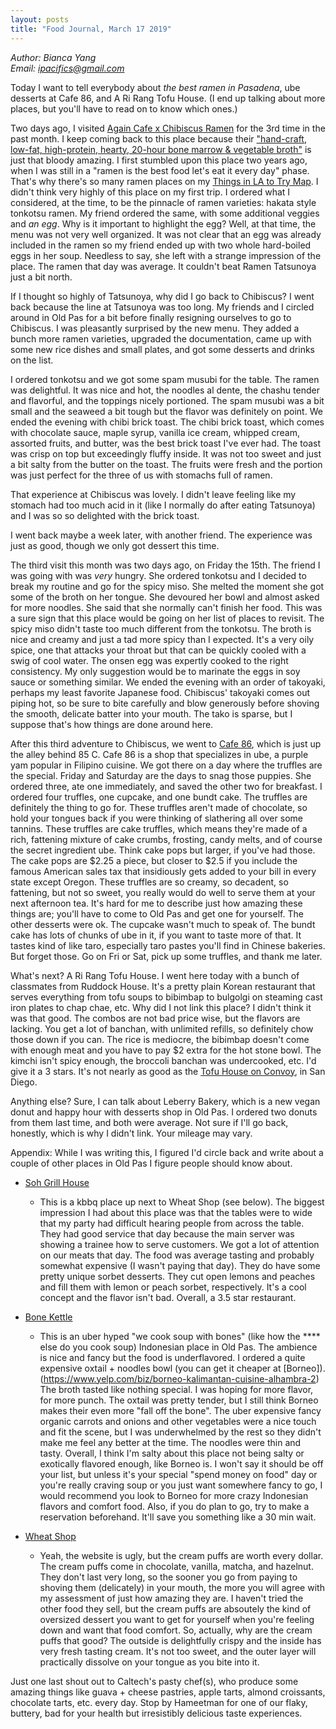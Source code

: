 ```yaml
---
layout: posts
title: "Food Journal, March 17 2019"
---
```

*Author: Bianca Yang*<br>
*Email: <a href="mailto:ipacifics@gmail.com?subject=Hello from the XDRT Blog">ipacifics@gmail.com</a>*<br>

Today I want to tell everybody about *the best ramen in Pasadena*, ube desserts
at Cafe 86, and A Ri Rang Tofu House. (I end up talking about more places,
but you'll have to read on to know which ones.)

Two days ago, I visited [Again Cafe x Chibiscus Ramen](http://chibiscus.com)
for the 3rd time in the past month. I keep coming back to this place
because their ["hand-craft, low-fat, high-protein, hearty, 20-hour bone marrow
& vegetable broth"](http://chibiscus.com/again-caf-menu) is just that bloody
amazing. I first stumbled upon this place two years ago, when I was still in
a "ramen is the best food let's eat it every day" phase. That's why there's
so many ramen places on my
[Things in LA to Try Map](https://xrdt.github.io/useful_links.html).
I didn't think very highly of this place on my first trip. I ordered what I
considered, at the time, to be the pinnacle of ramen varieties: hakata style
tonkotsu ramen. My friend ordered the same, with some additional veggies and
_an egg_. Why is it important to highlight the egg? Well, at that time, the
menu was not very well organized. It was not clear that an egg was already
included in the ramen so my friend ended up with two whole hard-boiled eggs
in her soup. Needless to say, she left with a strange impression of the place.
The ramen that day was average. It couldn't beat Ramen Tatsunoya just a bit
north.

If I thought so highly of Tatsunoya, why did I go back to Chibiscus? I went
back because the line at Tatsunoya was too long. My friends and I circled
around in Old Pas for a bit before finally resigning ourselves to go to
Chibiscus. I was pleasantly surprised by the new menu. They added a bunch
more ramen varieties, upgraded the documentation, came up with some new
rice dishes and small plates, and got some desserts and drinks on the list.

I ordered tonkotsu and we got some spam musubi for the table. The ramen was
delightful. It was nice and hot, the noodles al dente, the chashu tender and
flavorful, and the toppings nicely portioned. The spam musubi was a bit
small and the seaweed a bit tough but the flavor was definitely on point.
We ended the evening with chibi brick toast. The chibi brick toast, which
comes with chocolate sauce, maple syrup, vanilla ice cream, whipped cream,
assorted fruits, and butter, was the best brick toast I've ever had. The
toast was crisp on top but exceedingly fluffy inside. It was not too sweet and
just a bit salty from the butter on the toast. The fruits were fresh and the
portion was just perfect for the three of us with stomachs full of ramen.

That experience at Chibiscus was lovely. I didn't leave feeling like my
stomach had too much acid in it (like I normally do after eating Tatsunoya)
and I was so so delighted with the brick toast.

I went back maybe a week later, with another friend. The experience was just
as good, though we only got dessert this time.

The third visit this month was two days ago, on Friday the 15th. The friend
I was going with was *very* hungry. She ordered tonkotsu and I decided to
break my routine and go for the spicy miso. She melted the moment she got
some of the broth on her tongue. She devoured her bowl and almost asked for
more noodles. She said that she normally can't finish her food. This was a
sure sign that this place would be going on her list of places to revisit.
The spicy miso didn't taste too much different from the tonkotsu. The broth
is nice and creamy and just a tad more spicy than I expected. It's a very oily
spice, one that attacks your throat but that can be quickly cooled with a swig
of cool water. The onsen egg was expertly cooked to the right consistency.
My only suggestion would be to marinate the eggs in soy sauce or something
similar. We ended the evening with an order of takoyaki, perhaps my least
favorite Japanese food. Chibiscus' takoyaki comes out piping hot, so be
sure to bite carefully and blow generously before shoving the smooth, delicate
batter into your mouth. The tako is sparse, but I suppose that's how things are
done around here.

After this third adventure to Chibiscus, we went to
[Cafe 86](http://www.cafe-86.com), which is just up the alley behind 85 C.
Cafe 86 is a shop that specializes in ube, a purple yam popular in
Filipino cuisine. We got there on a day where the truffles are the special.
Friday and Saturday are the days to snag those puppies. She ordered three,
ate one immediately, and saved the other two for breakfast. I ordered four
truffles, one cupcake, and one bundt cake. The truffles are definitely
the thing to go for. These truffles aren't made of chocolate, so hold your
tongues back if you were thinking of slathering all over some tannins. These
truffles are cake truffles, which means they're made of a rich, fattening
mixture of cake crumbs, frosting, candy melts, and of course the secret
ingredient ube. Think cake pops but larger, if you've had those. The cake pops
are $2.25 a piece, but closer to $2.5 if you include the famous American
sales tax that insidiously gets added to your bill in every state except
Oregon. These truffles are so creamy, so decadent, so fattening, but not so
sweet, you really would do well to serve them at your next afternoon tea.
It's hard for me to describe just how amazing these things are; you'll have
to come to Old Pas and get one for yourself. The other desserts were ok. The
cupcake wasn't much to speak of. The bundt cake has lots of chunks of ube
in it, if you want to taste more of that. It tastes kind of like taro,
especially taro pastes you'll find in Chinese bakeries. But forget those.
Go on Fri or Sat, pick up some truffles, and thank me later.

What's next? A Ri Rang Tofu House. I went here today with a bunch of
classmates from Ruddock House. It's a pretty plain Korean restaurant that
serves everything from tofu soups to bibimbap to bulgolgi on steaming cast
iron plates to chap chae, etc. Why did I not link this place? I didn't think
it was that good. The combos are not bad price wise, but the flavors are
lacking. You get a lot of banchan, with unlimited refills, so definitely
chow those down if you can. The rice is mediocre, the bibimbap doesn't come
with enough meat and you have to pay $2 extra for the hot stone bowl. The
kimchi isn't spicy enough, the broccoli banchan was undercooked, etc. I'd give
it a 3 stars. It's not nearly as good as the
[Tofu House on Convoy](https://www.yelp.com/biz/tofu-house-san-diego), in
San Diego.

Anything else? Sure, I can talk about Leberry Bakery, which is a new
vegan donut and happy hour with desserts shop in Old Pas. I ordered two
donuts from them last time, and both were average. Not sure if I'll go back,
honestly, which is why I didn't link. Your mileage may vary.


Appendix:
While I was writing this, I figured I'd circle back and write about a couple
of other places in Old Pas I figure people should know about.

* [Soh Grill House](https://www.sohgrillhouse.com)
    * This is a kbbq place up next to Wheat Shop (see below). The biggest
    impression I had about this place was that the tables were to wide
    that my party had difficult hearing people from across the table. They
    had good service that day because the main server was showing a trainee
    how to serve customers. We got a lot of attention on our meats that
    day. The food was average tasting and probably somewhat expensive (I
    wasn't paying that day). They do have some pretty unique sorbet desserts.
    They cut open lemons and peaches and fill them with lemon or peach sorbet,
    respectively. It's a cool concept and the flavor isn't bad. Overall, a
    3.5 star restaurant.
* [Bone Kettle](https://bonekettle.com)
    * This is an uber hyped "we cook soup with bones" (like how the \*\*\*\*
    else do you cook soup) Indonesian place in Old Pas. The ambience is
        nice and fancy but the food is underflavored. I ordered a quite
        expensive oxtail + noodles bowl (you can get it cheaper at
        [Borneo]).(https://www.yelp.com/biz/borneo-kalimantan-cuisine-alhambra-2)
        The broth tasted like nothing special. I was hoping for more flavor,
        for more punch. The oxtail was pretty tender, but I still think Borneo
        makes their even more "fall off the bone". The uber expensive fancy
        organic carrots and onions and other vegetables were a nice touch
        and fit the scene, but I was underwhelmed by the rest so they didn't
        make me feel any better at the time. The noodles were thin and tasty.
        Overall, I think I'm salty about this place not being salty or
        exotically flavored enough, like Borneo is. I won't say it should be
        off your list, but unless it's your special "spend money on food"
        day or you're really craving soup or you just want somewhere fancy
        to go, I would recommend you look to Borneo for more crazy Indonesian
        flavors and comfort food. Also, if you do plan to go, try to make a
        reservation beforehand. It'll save you something like a 30 min wait.

* [Wheat Shop](https://www.wheatshops.com)
    * Yeah, the website is ugly, but the cream puffs are worth every dollar.
    The cream puffs come in chocolate, vanilla, matcha, and hazelnut. They
    don't last very long, so the sooner you go from paying to shoving them
    (delicately) in your mouth, the more you will agree with my assessment
    of just how amazing they are. I haven't tried the other food they sell,
    but the cream puffs are absoutely the kind of oversized dessert you want
    to get for yourself when you're feeling down and want that food comfort.
    So, actually, why are the cream puffs that good? The outside is
    delightfully crispy and the inside has very fresh tasting cream. It's not
    too sweet, and the outer layer will practically dissolve on your tongue
    as you bite into it.

Just one last shout out to Caltech's pasty chef(s), who produce some amazing
things like guava + cheese pastries, apple tarts, almond croissants, chocolate
tarts, etc. every day. Stop by Hameetman for one of our flaky, buttery, bad
for your health but irresistibly delicious taste experiences.
